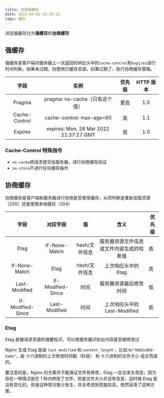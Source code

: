 ```yaml
---
title: 浏览器缓存
date: 2021-04-02 16:59:22
tags: 缓存
---
```


浏览器缓存分为**强缓存**和**协商缓存**

<!--more-->

## 强缓存

强缓存是客户端对服务器上一次返回的响应头中的`cache-control`和`expires`进行时间判断，如果未过期，则使用已缓存资源，如果过期了，执行协商缓存策略。

|     字段      |                  实例                  | 优先级 | HTTP 版本 |
| :-----------: | :------------------------------------: | :----: | :-------: |
|    Pragma     |     pragma: no-cache（只有这个值）     |  更高  |    1.0    |
| Cache-Control |       cache-control: max-age=60        |   高   |    1.1    |
|    Expires    | expires: Mon, 28 Mar 2022 21:37:27 GMT |   低   |    1.0    |

### Cache-Control 特殊指令

- `no-cache`把请求提交给服务器，进行协商缓存验证
- `no-store`不进行任何缓存操作

## 协商缓存

协商缓存是客户端和服务器进行协商是否使用缓存，从而判断是重新加载资源（200）还是使用本地缓存（304）

|       字段        |     对应字段      |      值       |                   含义                   | 优先级 |
| :---------------: | :---------------: | :-----------: | :--------------------------------------: | ------ |
|       Etag        |   If-None-Match   | hash/文件信息 | 服务器资源文件信息或文件内容生成的哈希值 | 高     |
|   If-None-Match   |       Etag        | hash/文件信息 |           上次响应头中的 Etag            | 高     |
|   Last-Modified   | If-Modified-Since |     时间      |          服务器资源最后修改时间          | 低     |
| If-Modified-Since |   Last-Modified   |     时间      |       上次响应头中的 Last-Modified       | 低     |

### Etag

Etag 是被请求资源的摘要标识，可以使服务器识别出内容是否被修改过

Nginx 生成 Etag 是由 `last_modified` 和 `content_length` ，比如 `W/"6062c869-5ade"`，由 十六进制的上次修改时间戳（秒级） 和 十六进制的文件大小 组合而成的。

要注意的是，Nginx 的方案并不能保证文件有修改，Etag 一定会发生改变，因为存在一种情况是在 1 秒内修改了文件，但是文件大小并没有改变，这时候 Etag 是没有变化的。但是这种情况极少发生，并且考虑到性能较高，依然采用了这种方案。
